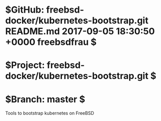 # $GitHub: freebsd-docker/kubernetes-bootstrap.git README.md 2017-09-05 18:30:50 +0000 freebsdfrau $
# $Project: freebsd-docker/kubernetes-bootstrap.git $
# $Branch: master $
Tools to bootstrap kubernetes on FreeBSD
